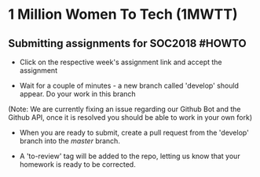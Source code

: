 # 1 Million Women To Tech (1MWTT)

## Submitting assignments for SOC2018 #HOWTO

* Click on the respective week's assignment link and accept the assignment

* Wait for a couple of minutes - a new branch called 'develop' should appear. Do your work in this branch

(Note: We are currently fixing an issue regarding our Github Bot and the Github API, once it is resolved you should be able to work in your own fork)

* When you are ready to submit, create a pull request from the 'develop' branch into the *master* branch.

* A 'to-review' tag will be added to the repo, letting us know that your homework is ready to be corrected.
